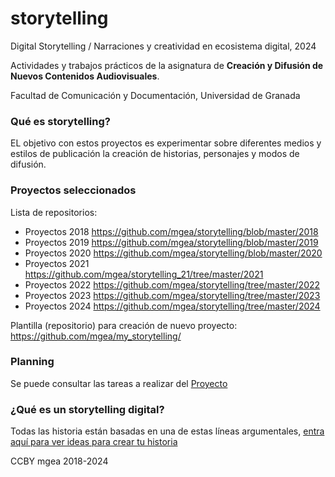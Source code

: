 # storytelling
Digital Storytelling / Narraciones y creatividad en ecosistema digital, 2024

Actividades y trabajos prácticos de la asignatura de **Creación y Difusión de Nuevos Contenidos Audiovisuales**. 

Facultad de Comunicación y Documentación, Universidad de Granada 


### Qué es storytelling?  

EL objetivo con estos proyectos es experimentar sobre diferentes medios y estilos de publicación la creación de historias, personajes y modos de difusión. 

### Proyectos seleccionados 


Lista de repositorios:


- Proyectos 2018 https://github.com/mgea/storytelling/blob/master/2018
- Proyectos 2019 https://github.com/mgea/storytelling/blob/master/2019
- Proyectos 2020 https://github.com/mgea/storytelling/blob/master/2020
- Proyectos 2021 https://github.com/mgea/storytelling_21/tree/master/2021
- Proyectos 2022 https://github.com/mgea/storytelling/tree/master/2022
- Proyectos 2023 https://github.com/mgea/storytelling/tree/master/2023
- Proyectos 2024 https://github.com/mgea/storytelling/tree/master/2024


Plantilla (repositorio) para creación de nuevo proyecto: https://github.com/mgea/my_storytelling/


### Planning

Se puede consultar las tareas a realizar del [Proyecto](https://github.com/users/mgea/projects/3)


### ¿Qué es un storytelling digital?


Todas las historia están basadas en una de estas líneas argumentales, [entra aquí para ver ideas para crear tu historia](https://github.com/mgea/storytelling/blob/master/What_is_a_digital_storytelling.md)  





CCBY mgea 2018-2024
